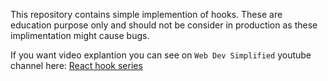 This repository contains simple implemention of hooks. These are education purpose only and should not be consider in production as these implimentation might cause bugs. 

If you want video explantion you can see on ```Web Dev Simplified``` youtube channel here: [ React hook series ]( https://www.youtube.com/playlist?list=PLZlA0Gpn_vH8EtggFGERCwMY5u5hOjf-h )
